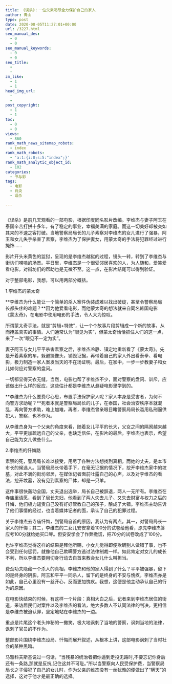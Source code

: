 ```yaml
---
title: 《误杀》：一位父亲竭尽全力保护自己的家人
author: 青山
type: post
date: 2020-08-05T11:27:01+00:00
url: /3227.html
seo_manual_des:
  - 0
  - 0
seo_manual_keywords:
  - 0
  - 0
seo_title:
  - 
  - 
zm_like:
  - 1
  - 1
head_img_url:
  - 
  - 
post_copyright:
  - 1
  - 1
toc:
  - 0
  - 0
views:
  - 860
rank_math_news_sitemap_robots:
  - index
rank_math_robots:
  - 'a:1:{i:0;s:5:"index";}'
rank_math_analytic_object_id:
  - 102
categories:
  - 书与影
tags:
  - 电影
  - 肖央
  - 误杀

---
```

<figure class="wp-block-image size-large"><img decoding="async" src="https://rmt.dogedoge.com/fetch/lucy/storage/p2577573390.jpg?w=1280" alt=""/ alt="《误杀》：一位父亲竭尽全力保护自己的家人 - 第1张图片" title="《误杀》：一位父亲竭尽全力保护自己的家人 - 第1张图片 | 印记" ></figure> 

《误杀》是前几天观看的一部电影，根据印度同名影片改编。李维杰与妻子阿玉在泰国辛苦打拼十多年，有了稳定的事业，幸福美满的家庭。而这一切美好却被突如其来的不速之客打破。当地警察局局长的儿子素察对李维杰的女儿进行了强暴，阿玉和女儿失手杀害了素察，李维杰为了保护妻女，用蒙太奇的手法将犯罪经过进行掩饰……

影片开头米黄色的监狱，呈现的是李维杰越狱的过程，镜头一转，转到了李维杰与街坊们唠嗑的场景。平日里，李维杰是一个很受邻居喜欢的人，为人随和，爱笑爱看电影，对街坊们的帮助也是无微不至。这一点，在影片结尾可以得到验证。

对于整部电影，我想，可以用两部分概括。

<p class="has-text-align-center">
  1.李维杰的蒙太奇
</p>

**李维杰为什么能让一个简单的杀人案件伪装成难以找出破绽，甚至令警察局局长都头疼的难题？**因为他爱看电影，而他蒙太奇的想法就来自同名韩国电影《蒙太奇》，在电影中使用电影的手法，令人大为惊叹。

所谓蒙太奇手法，就是“剪辑+特效”，让一个个故事片段剪辑成一个新的故事，从而掩盖真实的事情。人们通常认为“眼见为实”，但蒙太奇恰恰抓住人们的这一点，来了一次“眼见不一定为实”。

妻子阿玉与女儿平平杀害素察之后，李维杰冷静、镇定地重新看了《蒙太奇》。先是开着素察的车，躲避摄像头，销毁证据，再带着自己的家人外出看泰拳、看电影，极力制造一家人案发当天的不在场证明。最后，在家中，一步一步教妻子和女儿如何应对警察的盘问。

一切都显得天衣无缝，当然，电影也帮了李维杰不少，面对警察的盘问、训斥，应该做出什么样的反应，这些估计都是李维杰从悬疑电影里学到的。

**李维杰为什么要费尽心思，布置手法保护家人呢？家人本身是受害者，为何不向警方求助呢？**死者本就是警察局局长的儿子，在泰国，社会治安秩序本就混乱，再向警方求助，难上加难，再者，李维杰曾亲眼目睹警察局局长滥用私刑逼供犯人，警察，也不作为。

从李维杰身为一个父亲的角度来看，随着女儿平平的长大，父女之间的隔阂越来越大，平平更加疏远自己的父亲，也缺乏信任，在影片的最后，李维杰也表示，希望自己能为女儿做些什么。

<p class="has-text-align-center">
  2.李维杰的忏悔路
</p>

素察的死，警局局长难以接受，用尽了各种方法想找到真相，而她的丈夫，是本市市长的候选人。当警局局长带着手下，在毫无证据的情况下，挖开李维杰家中的坟墓，对此不满的街坊邻居，在媒体记者面前吐露自己的心声，以及对李维杰的看法，挖开坟墓，没有见到素察的尸体，却是一只羊。

这件事很快轰动全国，丈夫退出选举，局长自己被辞退，两人一无所有。李维杰在寺庙里请愿，看到了局长夫妇，他看到了两人失去儿子、又失去财富与权力之后的忏悔，他们极力谴责自己没有好好管教自己的孩子，酿成了大错。李维杰主动告诉了他们事情的经过，也当着媒体记者的面，承认了自己的犯罪过程。

关于李维杰去寺庙忏悔，到警局自首的原因，我认为有两点。其一，对警局局长一家人的忏悔；其二，李维杰的二女儿安安拿着100分的试卷给他看，原先李维杰答应考100分就给她买口琴。但安安学会了作弊撒谎，把70分的试卷改成了100分。

也许李维杰觉得这样的结果是拜他所赐，小女儿觉得即便欺瞒别人做错了事，也不会受到任何惩罚，就像他自己欺瞒警方逃过法律制裁一样。如此肯定对女儿的成长不利，所以李维杰要用切身行动去自首来教会女儿什么叫担当。

费劲功夫隐藏一个杀人的真相，李维杰和他的家人得到了什么？平平被强暴，留下的是终身的阴影，阿玉和平平一同杀人，留下的是终身的不安与愧疚，李维杰亦是如此，自己心里没有一丝开心，反而更加愧疚。我想，这便是他主动承认自己的行为的原因。

在电影快结束的时候，有这样一个片段：真相大白之后，记者来到李维杰居住的街道，采访居民们对案件以及李维杰的看法，绝大多数人不认同法律的判决，更相信是李维杰被迫认罪，坚定地站在李维杰的一边。

重点是片尾这个老头神秘的一撇笑，极大地讽刺了当地的警察，讽刺当地的法律，讽刺了官员的不作为。

整部影片围绕李维杰设局、忏悔而展开叙述，从根本上讲，这部电影讽刺了当时社会的某种黑暗。

马雅科夫斯基说过一句话，“当残暴的统治者把你逼到走投无路时,不要忘记你身后还有一条路,那就是反抗,记住这并不可耻。”所以当警察向人民受保护费，当警察局局长之子侵犯了自己的女儿时，作为父亲的维杰没有一丝犹豫的便做出了“瞒天”的选择，这对于他才是最正确的选择。